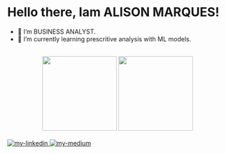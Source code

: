 # Hello there, Iam ALISON MARQUES!

- 🔭 I’m BUSINESS ANALYST.
- 🌱 I’m currently learning prescritive analysis with ML models.
<!-- - 📫 How to reach me: ... -->
<br>
<!-- <h3>GENERAL VISION</h3> -->
<div align="center">
  <a href="https://github.com/alisonclayton" align="center" style="text-decoration:none;">
  <img height="170em" src="https://github-readme-stats.vercel.app/api?username=alisonclayton&show_icons=true&theme=transparent&include_all_commits=true&count_private=true&hide_border=true&title_color=7fff00&text_color=f4f4f4&rank_icon=github&custom_title=Alison_Marques_Github_KPIs"/>
  <img height="170em" src="https://github-readme-stats.vercel.app/api/top-langs/?username=alisonclayton&layout=compact&theme=transparent&hide_border=true&title_color=7fff00&text_color=f4f4f4"/>
</div>
<br>
<!-- <h3>TECHNOLOGIES</h3> 
<div align="left">
  <img align="left" alt="al-marques-linkedin" height="30" width="40" src="https://raw.githubusercontent.com/devicons/devicon/master/icons/typescript/typescript-plain.svg">
</div>
<br>
-->

<div>
  <a href="https://www.linkedin.com/in/alison-clayton/" target="_blank">
    <img src="https://img.shields.io/badge/LinkedIn-0077B5?style=for-the-badge&logo=linkedin&logoColor=white" target="_blank" alt="my-linkedin">
  </a>
  
  <a href="https://alisoncmarques.medium.com/" target="_blank">
    <img src="https://img.shields.io/badge/Medium-12100E?style=for-the-badge&logo=medium&logoColor=white&backgroundColor=00100e" target="_blank" alt="my-medium">
  </a>
</div>
